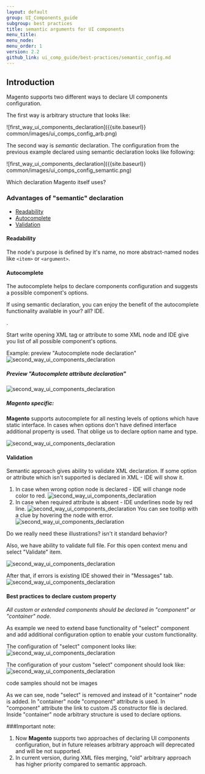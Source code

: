 ```yaml
---
layout: default
group: UI_Components_guide
subgroup: best practices
title: semantic arguments for UI components
menu_title:
menu_node:
menu_order: 1
version: 2.2
github_link: ui_comp_guide/best-practices/semantic_config.md
---
```


## Introduction 

Magento supports two different ways to declare UI components configuration.

The first way is arbitrary structure that looks like: 

![first_way_ui_components_declaration]({{site.baseurl}} common/images/ui_comps_config_arb.png)

The second way is *semantic* declaration. The configuration from the previous example declared using semantic declaration looks like following: 

![first_way_ui_components_declaration]({{site.baseurl}} common/images/ui_comps_config_semantic.png)


<p class="q">Which declaration Magento itself uses?</p>

### Advantages of "semantic" declaration
* [Readability](#readability) 
* [Autocomplete](#autocomplete) 
* [Validation](#validation) 

#### Readability
The node's purpose is defined by it's name, no more abstract-named nodes like `<item>` or `<argument>`. 

#### Autocomplete
The autocomplete helps to declare components configuration and suggests
a possible component's options.

<p class="q">If using semantic declaration, you can enjoy the benefit of the autocomplete functionality available in your? all? IDE.</p>.

Start write opening XML tag or attribute to some XML node and IDE give you list of all possible component's options.

Example: preview "Autocomplete node declaration"
![second_way_ui_components_declaration](./img/3.png?raw=true "second_way_ui_components_declaration")
##### Preview "Autocomplete attribute declaration"
![second_way_ui_components_declaration](./img/4.png?raw=true "second_way_ui_components_declaration")

##### Magento specific:
**Magento** supports autocomplete for all nesting levels of options which have static interface.
In cases when options don't have defined interface  additional property is used. That oblige us to declare
option name and type.

![second_way_ui_components_declaration](./img/5.png?raw=true "second_way_ui_components_declaration")

#### Validation
Semantic approach gives ability to validate XML declaration.
If some option or attribute which isn't supported is declared in XML - IDE will show it.
1) In case when wrong option node is declared - IDE will change node color to red.
![second_way_ui_components_declaration](./img/6.png?raw=true "second_way_ui_components_declaration")
2) In case when required attribute is absent - IDE underlines node by red line. 
![second_way_ui_components_declaration](./img/7.png?raw=true "second_way_ui_components_declaration")
You can see tooltip with a clue by hovering the node with error.
![second_way_ui_components_declaration](./img/12.png?raw=true "second_way_ui_components_declaration")
<p class="q">Do we really need these illustrations? isn't it standard behavior?</p>

Also, we have ability to validate full file.
For this open context menu and select "Validate" item.

![second_way_ui_components_declaration](./img/8.png?raw=true "second_way_ui_components_declaration")

After that, if errors is existing IDE showed their in "Messages" tab.
![second_way_ui_components_declaration](./img/9.png?raw=true "second_way_ui_components_declaration")

#### Best practices to declare custom property

*All custom or extended components should be declared in "component" or "container" node*.

As example we need to extend base functionality of "select" component and add additional
configuration option to enable your custom functionality.

The configuration of "select" component looks like:
![second_way_ui_components_declaration](./img/10.png?raw=true "second_way_ui_components_declaration")

The configuration of your custom "select" component should look like:
![second_way_ui_components_declaration](./img/11.png?raw=true "second_way_ui_components_declaration")

<p class="q">code samples should not be images</p>

As we can see, node "select" is removed and instead of it "container" node is added. In "container" node "component" attribute
is used. In "component" attribute the link to custom JS constructor file is declared. 
Inside "container" node arbitrary structure is used to declare options.


###Important note:
1) Now **Magento** supports two approaches of declaring UI components configuration, but in future releases arbitrary 
approach will deprecated and will be not supported.
2) In current version, during XML files merging, "old" arbitrary approach has higher priority compared to semantic approach.
